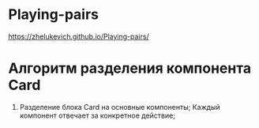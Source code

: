 # Playing-pairs
 https://zhelukevich.github.io/Playing-pairs/

# Aлгоритм разделения компонента Card

1. Разделение блока Card на основные компоненты;
Каждый компонент отвечает за конкретное действие;
